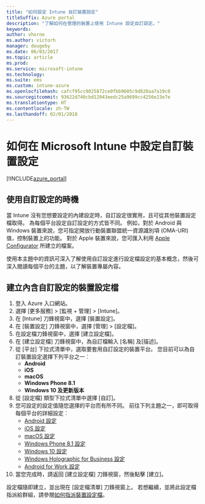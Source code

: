 ```yaml
---
title: "如何設定 Intune 自訂裝置設定"
titleSuffix: Azure portal
description: "了解如何在管理的裝置上使用 Intune 設定自訂設定。"
keywords: 
author: vhorne
ms.author: victorh
manager: dougeby
ms.date: 06/03/2017
ms.topic: article
ms.prod: 
ms.service: microsoft-intune
ms.technology: 
ms.suite: ems
ms.custom: intune-azure
ms.openlocfilehash: cafcf95cc9025872ce0fbb9605c9d820aa7a19c0
ms.sourcegitcommit: 93622d740cbd12043eedc25a9699cc4256e23e7e
ms.translationtype: HT
ms.contentlocale: zh-TW
ms.lasthandoff: 02/01/2018
---
```

# <a name="how-to-configure-custom-device-settings-in-microsoft-intune"></a>如何在 Microsoft Intune 中設定自訂裝置設定

[!INCLUDE[azure_portal](./includes/azure_portal.md)]

## <a name="when-to-use-custom-settings"></a>使用自訂設定的時機

當 Intune 沒有您想要設定的內建設定時，自訂設定很實用，且可從其他裝置設定檔取得。
為每個平台設定自訂設定的方式皆不同。 例如，對於 Android 與 Windows 裝置來說，您可指定開放行動裝置聯盟統一資源識別項 (OMA-URI) 值，控制裝置上的功能。 對於 Apple 裝置來說，您可匯入利用 [Apple Configurator](https://itunes.apple.com/us/app/apple-configurator-2/id1037126344?mt=12) 所建立的檔案。

使用本主題中的資訊可深入了解使用自訂設定進行設定檔設定的基本概念，然後可深入閱讀每個平台的主題，以了解裝置專屬內容。

## <a name="create-a-device-profile-containing-custom-settings"></a>建立內含自訂設定的裝置設定檔

1. 登入 Azure 入口網站。
2. 選擇 [更多服務]  >  [監視 + 管理]  >  [Intune]。
3. 在 [Intune] 刀鋒視窗中，選擇 [裝置設定]。
2. 在 [裝置設定] 刀鋒視窗中，選擇 [管理]  >  [設定檔]。
3. 在設定檔刀鋒視窗中，選擇 [建立設定檔]。
4. 在 [建立設定檔] 刀鋒視窗中，為自訂檔輸入 [名稱] 及[描述]。
5. 從 [平台] 下拉式清單中，選取要套用自訂設定的裝置平台。 您目前可以為自訂裝置設定選擇下列平台之一︰
    - **Android**
    - **iOS**
    - **macOS**
    - **Windows Phone 8.1**
    - **Windows 10 及更新版本**
6. 從 [設定檔] 類型下拉式清單中選擇 [自訂]。
7. 您可設定的設定值隨您選擇的平台而有所不同。 前往下列主題之一，即可取得每個平台的詳細設定︰
    - [Android 設定](custom-settings-android.md)
    - [iOS 設定](custom-settings-ios.md)
    - [macOS 設定](custom-settings-macos.md)
    - [Windows Phone 8.1 設定](custom-settings-windows-phone-8-1.md)
    - [Windows 10 設定](custom-settings-windows-10.md)
    - [Windows Holographic for Business 設定](custom-settings-windows-holographic.md)
    - [Android for Work 設定](custom-settings-android-for-work.md)
8. 當您完成時，請返回 [建立設定檔] 刀鋒視窗，然後點擊 [建立]。

設定檔隨即建立，並出現在 [設定檔清單] 刀鋒視窗上。
若想繼續，並將此設定檔指派給群組，請參閱[如何指派裝置設定檔](device-profile-assign.md)。
